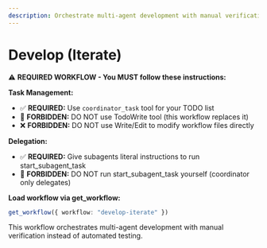 ```yaml
---
description: Orchestrate multi-agent development with manual verification
---
```


# Develop (Iterate)

⚠️ **REQUIRED WORKFLOW - You MUST follow these instructions:**

**Task Management:**
- ✅ **REQUIRED:** Use `coordinator_task` tool for your TODO list
- 🚫 **FORBIDDEN:** DO NOT use TodoWrite tool (this workflow replaces it)
- ❌ **FORBIDDEN:** DO NOT use Write/Edit to modify workflow files directly

**Delegation:**
- ✅ **REQUIRED:** Give subagents literal instructions to run start_subagent_task
- 🚫 **FORBIDDEN:** DO NOT run start_subagent_task yourself (coordinator only delegates)

**Load workflow via get_workflow:**
```typescript
get_workflow({ workflow: "develop-iterate" })
```

This workflow orchestrates multi-agent development with manual verification instead of automated testing.
